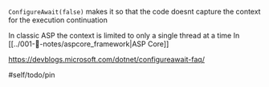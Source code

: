 `ConfigureAwait(false)` makes it so that the code doesnt capture the context for the execution continuation

In classic ASP the context is limited to only a single thread at a time
In [[../001-📓-notes/aspcore_framework|ASP Core]] 

https://devblogs.microsoft.com/dotnet/configureawait-faq/

#self/todo/pin